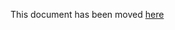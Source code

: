 This document has been moved [here](https://lyft.github.com/cartography/modules/gsuite/config.html)
